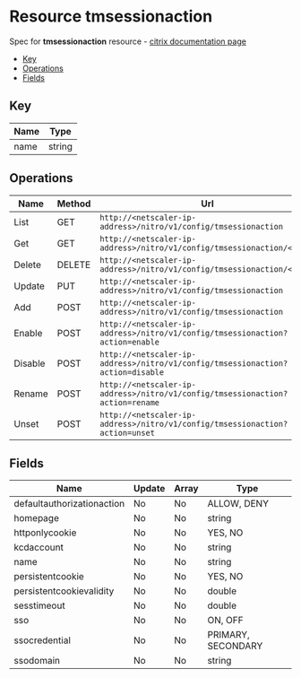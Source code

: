 # Resource tmsessionaction

Spec for **tmsessionaction** resource - [citrix documentation page](https://developer-docs.citrix.com/projects/netscaler-nitro-api/en/11.0/configuration/traffic-management/tmsessionaction/tmsessionaction/)

- [Key](#key)
- [Operations](#operations)
- [Fields](#fields)

## Key

| Name | Type |
|----|----|
| name | string |

## Operations

| Name | Method | Url |
|----|----|----|
| List | GET | `http://<netscaler-ip-address>/nitro/v1/config/tmsessionaction` |
| Get | GET | `http://<netscaler-ip-address>/nitro/v1/config/tmsessionaction/<name>` |
| Delete | DELETE | `http://<netscaler-ip-address>/nitro/v1/config/tmsessionaction/<name>` |
| Update | PUT | `http://<netscaler-ip-address>/nitro/v1/config/tmsessionaction` |
| Add | POST | `http://<netscaler-ip-address>/nitro/v1/config/tmsessionaction` |
| Enable | POST | `http://<netscaler-ip-address>/nitro/v1/config/tmsessionaction?action=enable` |
| Disable | POST | `http://<netscaler-ip-address>/nitro/v1/config/tmsessionaction?action=disable` |
| Rename | POST | `http://<netscaler-ip-address>/nitro/v1/config/tmsessionaction?action=rename` |
| Unset | POST | `http://<netscaler-ip-address>/nitro/v1/config/tmsessionaction?action=unset` |

## Fields

| Name | Update | Array | Type |
|----|----|----|----|
|defaultauthorizationaction|No|No|ALLOW, DENY|
|homepage|No|No|string|
|httponlycookie|No|No|YES, NO|
|kcdaccount|No|No|string|
|name|No|No|string|
|persistentcookie|No|No|YES, NO|
|persistentcookievalidity|No|No|double|
|sesstimeout|No|No|double|
|sso|No|No|ON, OFF|
|ssocredential|No|No|PRIMARY, SECONDARY|
|ssodomain|No|No|string|


